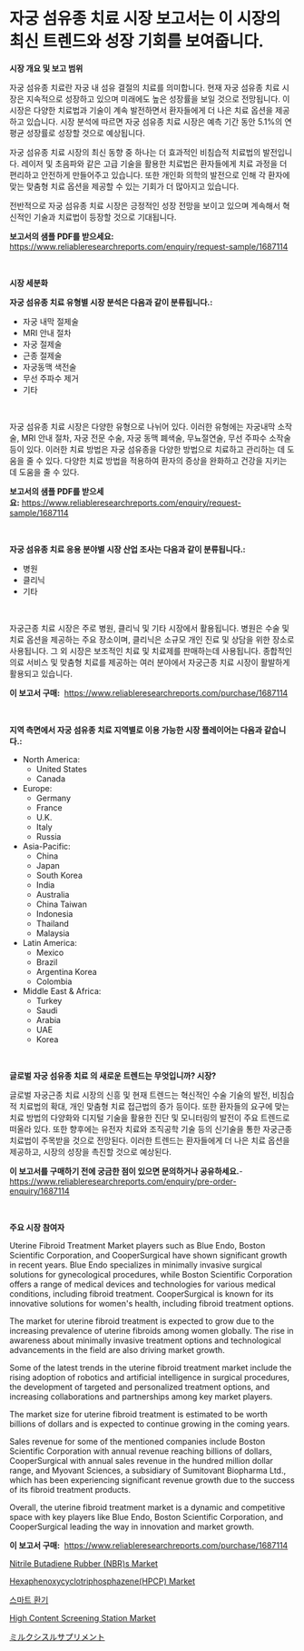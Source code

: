 <p><h1>자궁 섬유종 치료 시장 보고서는 이 시장의 최신 트렌드와 성장 기회를 보여줍니다.</h1></p><p><strong>시장 개요 및 보고 범위</strong></p>
<p><p>자궁 섬유종 치료란 자궁 내 섬유 결절의 치료를 의미합니다. 현재 자궁 섬유종 치료 시장은 지속적으로 성장하고 있으며 미래에도 높은 성장률을 보일 것으로 전망됩니다. 이 시장은 다양한 치료법과 기술이 계속 발전하면서 환자들에게 더 나은 치료 옵션을 제공하고 있습니다. 시장 분석에 따르면 자궁 섬유종 치료 시장은 예측 기간 동안 5.1%의 연평균 성장률로 성장할 것으로 예상됩니다. </p><p>자궁 섬유종 치료 시장의 최신 동향 중 하나는 더 효과적인 비침습적 치료법의 발전입니다. 레이저 및 초음파와 같은 고급 기술을 활용한 치료법은 환자들에게 치료 과정을 더 편리하고 안전하게 만들어주고 있습니다. 또한 개인화 의학의 발전으로 인해 각 환자에 맞는 맞춤형 치료 옵션을 제공할 수 있는 기회가 더 많아지고 있습니다.</p><p>전반적으로 자궁 섬유종 치료 시장은 긍정적인 성장 전망을 보이고 있으며 계속해서 혁신적인 기술과 치료법이 등장할 것으로 기대됩니다.</p></p>
<p><strong>보고서의 샘플 PDF를 받으세요:</strong> <a href="https://www.reliableresearchreports.com/enquiry/request-sample/1687114">https://www.reliableresearchreports.com/enquiry/request-sample/1687114</a></p>
<p>&nbsp;</p>
<p><strong>시장 세분화</strong></p>
<p><strong>자궁 섬유종 치료 유형별 시장 분석은 다음과 같이 분류됩니다.:</strong></p>
<p><ul><li>자궁 내막 절제술</li><li>MRI 안내 절차</li><li>자궁 절제술</li><li>근종 절제술</li><li>자궁동맥 색전술</li><li>무선 주파수 제거</li><li>기타</li></ul></p>
<p>&nbsp;</p>
<p><p>자궁 섬유종 치료 시장은 다양한 유형으로 나뉘어 있다. 이러한 유형에는 자궁내막 소작술, MRI 안내 절차, 자궁 전문 수술, 자궁 동맥 폐색술, 무뇨절연술, 무선 주파수 소작술 등이 있다. 이러한 치료 방법은 자궁 섬유종을 다양한 방법으로 치료하고 관리하는 데 도움을 줄 수 있다. 다양한 치료 방법을 적용하여 환자의 증상을 완화하고 건강을 지키는 데 도움을 줄 수 있다.</p></p>
<p><strong>보고서의 샘플 PDF를 받으세요:</strong>&nbsp;<a href="https://www.reliableresearchreports.com/enquiry/request-sample/1687114">https://www.reliableresearchreports.com/enquiry/request-sample/1687114</a></p>
<p>&nbsp;</p>
<p><strong> 자궁 섬유종 치료 응용 분야별 시장 산업 조사는 다음과 같이 분류됩니다.:</strong></p>
<p><ul><li>병원</li><li>클리닉</li><li>기타</li></ul></p>
<p>&nbsp;</p>
<p><p>자궁근종 치료 시장은 주로 병원, 클리닉 및 기타 시장에서 활용됩니다. 병원은 수술 및 치료 옵션을 제공하는 주요 장소이며, 클리닉은 소규모 개인 진료 및 상담을 위한 장소로 사용됩니다. 그 외 시장은 보조적인 치료 및 치료제를 판매하는데 사용됩니다. 종합적인 의료 서비스 및 맞춤형 치료를 제공하는 여러 분야에서 자궁근종 치료 시장이 활발하게 활용되고 있습니다.</p></p>
<p><strong>이 보고서 구매:</strong>&nbsp; <a href="https://www.reliableresearchreports.com/purchase/1687114">https://www.reliableresearchreports.com/purchase/1687114</a></p>
<p>&nbsp;</p>
<p><strong>지역 측면에서 자궁 섬유종 치료 지역별로 이용 가능한 시장 플레이어는 다음과 같습니다.:</strong></p>
<p><ul>
    <li>
        North America:
        <ul>
            <li>United States</li>
            <li>Canada</li>
        </ul>
    </li>
    <li>
        Europe:
        <ul>
            <li>Germany</li>
            <li>France</li>
            <li>U.K.</li>
            <li>Italy</li>
            <li>Russia</li>
        </ul>
    </li>
    <li>
        Asia-Pacific:
        <ul>
            <li>China</li>
            <li>Japan</li>
            <li>South Korea</li>
            <li>India</li>
            <li>Australia</li>
            <li>China Taiwan</li>
            <li>Indonesia</li>
            <li>Thailand</li>
            <li>Malaysia</li>
        </ul>
    </li>
    <li>
        Latin America:
        <ul>
            <li>Mexico</li>
            <li>Brazil</li>
            <li>Argentina Korea</li>
            <li>Colombia</li>
        </ul>
    </li>
    <li>
        Middle East & Africa:
        <ul>
            <li>Turkey</li>
            <li>Saudi</li>
            <li>Arabia</li>
            <li>UAE</li>
            <li>Korea</li>
        </ul>
    </li>
    </ul></p>
<p>&nbsp;</p>
<p><strong>글로벌 자궁 섬유종 치료 의 새로운 트렌드는 무엇입니까? 시장?</strong></p>
<p><p>글로벌 자궁근종 치료 시장의 신흥 및 현재 트렌드는 혁신적인 수술 기술의 발전, 비침습적 치료법의 확대, 개인 맞춤형 치료 접근법의 증가 등이다. 또한 환자들의 요구에 맞는 치료 방법의 다양화와 디지털 기술을 활용한 진단 및 모니터링의 발전이 주요 트렌드로 떠올라 있다. 또한 향후에는 유전자 치료와 조직공학 기술 등의 신기술을 통한 자궁근종 치료법이 주목받을 것으로 전망된다. 이러한 트렌드는 환자들에게 더 나은 치료 옵션을 제공하고, 시장의 성장을 촉진할 것으로 예상된다.</p></p>
<p><strong>이 보고서를 구매하기 전에 궁금한 점이 있으면 문의하거나 공유하세요.</strong>- <a href="https://www.reliableresearchreports.com/enquiry/pre-order-enquiry/1687114">https://www.reliableresearchreports.com/enquiry/pre-order-enquiry/1687114</a></p>
<p>&nbsp;</p>
<p><strong>주요 시장 참여자</strong></p>
<p><p>Uterine Fibroid Treatment Market players such as Blue Endo, Boston Scientific Corporation, and CooperSurgical have shown significant growth in recent years. Blue Endo specializes in minimally invasive surgical solutions for gynecological procedures, while Boston Scientific Corporation offers a range of medical devices and technologies for various medical conditions, including fibroid treatment. CooperSurgical is known for its innovative solutions for women's health, including fibroid treatment options.</p><p>The market for uterine fibroid treatment is expected to grow due to the increasing prevalence of uterine fibroids among women globally. The rise in awareness about minimally invasive treatment options and technological advancements in the field are also driving market growth.</p><p>Some of the latest trends in the uterine fibroid treatment market include the rising adoption of robotics and artificial intelligence in surgical procedures, the development of targeted and personalized treatment options, and increasing collaborations and partnerships among key market players.</p><p>The market size for uterine fibroid treatment is estimated to be worth billions of dollars and is expected to continue growing in the coming years.</p><p>Sales revenue for some of the mentioned companies include Boston Scientific Corporation with annual revenue reaching billions of dollars, CooperSurgical with annual sales revenue in the hundred million dollar range, and Myovant Sciences, a subsidiary of Sumitovant Biopharma Ltd., which has been experiencing significant revenue growth due to the success of its fibroid treatment products.</p><p>Overall, the uterine fibroid treatment market is a dynamic and competitive space with key players like Blue Endo, Boston Scientific Corporation, and CooperSurgical leading the way in innovation and market growth.</p></p>
<p><strong>이 보고서 구매:</strong>&nbsp;&nbsp;<a href="https://www.reliableresearchreports.com/purchase/1687114">https://www.reliableresearchreports.com/purchase/1687114</a></p>
<p><p><a href="https://woozy-pyroraptor-a1f.notion.site/Nitrile-Butadiene-Rubber-NBR-s-Market-Size-Furnishes-Valuable-Information-Encompassing-Market-Share-df84e14beb1940ad8df714149f46f36d">Nitrile Butadiene Rubber (NBR)s Market</a></p><p><a href="https://github.com/mabutironaldo/Market-Research-Report-List-3/blob/main/hexaphenoxycyclotriphosphazenehpcp-market.md">Hexaphenoxycyclotriphosphazene(HPCP) Market</a></p><p><a href="https://github.com/hxzi07639916/Market-Research-Report-List-1/blob/main/88541402080.md">스마트 환기</a></p><p><a href="https://issuu.com/reportprime-2/docs/high-content-screening-station-market-size-2030.pp">High Content Screening Station Market</a></p><p><a href="https://github.com/ihabdkwlxs948/Market-Research-Report-List-1/blob/main/40868562508.md">ミルクシスルサプリメント</a></p></p>
